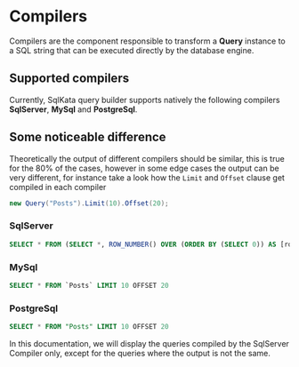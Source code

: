 # Compilers

Compilers are the component responsible to transform a **Query** instance to a SQL string that can be executed directly by the database engine.


## Supported compilers
Currently, SqlKata query builder supports natively the following compilers **SqlServer**, **MySql** and **PostgreSql**.

## Some noticeable difference
Theoretically the output of different compilers should be similar, this is true for the 80% of the cases, however in some edge cases the output can be very different, for instance take a look how the `Limit` and `Offset` clause get compiled in each compiler

```cs
new Query("Posts").Limit(10).Offset(20);
```

### SqlServer

```sql
SELECT * FROM (SELECT *, ROW_NUMBER() OVER (ORDER BY (SELECT 0)) AS [row_num] FROM [Posts]) WHERE [row_num] BETWEEN 21 AND 30
```

### MySql

```sql
SELECT * FROM `Posts` LIMIT 10 OFFSET 20
```

### PostgreSql

```sql
SELECT * FROM "Posts" LIMIT 10 OFFSET 20
```

In this documentation, we will display the queries compiled by the SqlServer Compiler only, except for the queries where the output is not the same.